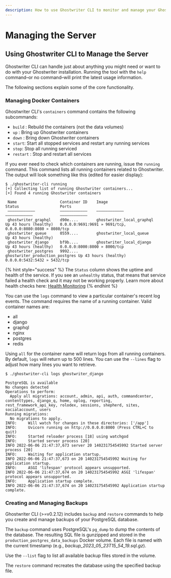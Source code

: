 ```yaml
---
description: How to use Ghostwriter CLI to monitor and manage your Ghostwriter installation
---
```


# Managing the Server

## Using Ghostwriter CLI to Manage the Server

Ghostwriter CLI can handle just about anything you might need or want to do with your Ghostwriter installation. Running the tool with the `help` command–or no command–will print the latest usage information.

The following sections explain some of the core functionality.

### Managing Docker Containers

Ghostwriter CLI's `containers` command contains the following subcommands:

* `build` : Rebuild the containers (not the data volumes)
* `up` : Bring up Ghostwriter containers
* `down` : Bring down Ghostwriter containers
* `start`: Start all stopped services and restart any running services
* `stop`: Stop all running serviced
* `restart` : Stop and restart all services

If you ever need to check which containers are running, issue the `running` command. This command lists all running containers related to Ghostwriter. The output will look something like this (edited for easier display):

```
$ ./ghostwriter-cli running
[+] Collecting list of running Ghostwriter containers...
[+] Found 4 running Ghostwriter containers

 Name                   Container ID    Image                           Status                  Ports
 ––––––––––––           ––––––––––––    ––––––––––––                    ––––––––––––            ––––––––––––
 ghostwriter_graphql    d90e....        ghostwriter_local_graphql       Up 43 hours (healthy)   0.0.0.0:9691:9691 » 9691/tcp, 0.0.0.0:8080:8080 » 8080/tcp
 ghostwriter_queue      0559....        ghostwriter_local_queue         Up 43 hours (healthy)
 ghostwriter_django     bf9b....        ghostwriter_local_django        Up 43 hours (healthy)   0.0.0.0:8000:8000 » 8000/tcp
 ghostwriter_postgres   9992....        ghostwriter_production_postgres Up 43 hours (healthy)   0.0.0.0:5432:5432 » 5432/tcp
```

{% hint style="success" %}
The `Status` column shows the uptime and health of the service. If you see an `unhealthy` status, that means that service failed a health check and it may not be working properly. Learn more about health checks here: [Health Monitoring](../features/health-monitoring.md)
{% endhint %}

You can use the `logs` command to view a particular container's recent log events. The command requires the name of a running container. Valid container names are:

* all
* django
* graphql
* nginx
* postgres
* redis

Using `all` for the container name will return logs from all running containers. By default, `logs` will return up to 500 lines. You can use the `--lines` flag to adjust how many lines you want to retrieve.

```
$ ./ghostwriter-cli logs ghostwriter_django

PostgreSQL is available
No changes detected
Operations to perform:
  Apply all migrations: account, admin, api, auth, commandcenter, contenttypes, django_q, home, oplog, reporting, rest_framework_api_key, rolodex, sessions, shepherd, sites, socialaccount, users
Running migrations:
  No migrations to apply.
INFO:     Will watch for changes in these directories: ['/app']
INFO:     Uvicorn running on http://0.0.0.0:8000 (Press CTRL+C to quit)
INFO:     Started reloader process [18] using watchgod
INFO:     Started server process [20]
INFO 2022-06-06 21:47:37,673 server 20 140231754545992 Started server process [20]
INFO:     Waiting for application startup.
INFO 2022-06-06 21:47:37,673 on 20 140231754545992 Waiting for application startup.
INFO:     ASGI 'lifespan' protocol appears unsupported.
INFO 2022-06-06 21:47:37,674 on 20 140231754545992 ASGI 'lifespan' protocol appears unsupported.
INFO:     Application startup complete.
INFO 2022-06-06 21:47:37,674 on 20 140231754545992 Application startup complete.
```

### Creating and Managing Backups

Ghostwriter CLI (>=v0.2.12) includes `backup` and `restore` commands to help you create and manage backups of your PostgreSQL database.

The `backup` command uses PostgreSQL's `pg_dump` to dump the contents of the database. The resulting SQL file is gunzipped and stored in the `production_postgres_data_backups` Docker volume. Each file is named with the current timestamp (e.g., _backup\_2023\_05\_23T15\_54\_19.sql.gz_).

Use the `--list` flag to list all available backup files stored in the volume.

The `restore` command recreates the database using the specified backup file.
